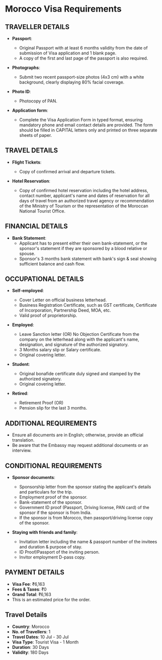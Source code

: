 # Morocco Visa Requirements

## TRAVELLER DETAILS

- **Passport**:
  - Original Passport with at least 6 months validity from the date of submission of Visa application and 1 blank page.
  - A copy of the first and last page of the passport is also required.

- **Photographs**:
  - Submit two recent passport-size photos (4x3 cm) with a white background, clearly displaying 80% facial coverage.

- **Photo ID**:
  - Photocopy of PAN.

- **Application form**:
  - Complete the Visa Application Form in typed format, ensuring mandatory phone and email contact details are provided. The form should be filled in CAPITAL letters only and printed on three separate sheets of paper.

## TRAVEL DETAILS

- **Flight Tickets**:
  - Copy of confirmed arrival and departure tickets.

- **Hotel Reservation**:
  - Copy of confirmed hotel reservation including the hotel address, contact number, applicant's name and dates of reservation for all days of travel from an authorized travel agency or recommendation of the Ministry of Tourism or the representation of the Moroccan National Tourist Office.

## FINANCIAL DETAILS

- **Bank Statement**:
  - Applicant has to present either their own bank-statement, or the sponsor's statement if they are sponsored by a blood relative or spouse.
  - Sponsor's 3 months bank statement with bank's sign & seal showing sufficient balance and cash flow.

## OCCUPATIONAL DETAILS

- **Self-employed**:
  - Cover Letter on official business letterhead.
  - Business Registration Certificate, such as GST certificate, Certificate of Incorporation, Partnership Deed, MOA, etc.
  - Valid proof of proprietorship.

- **Employed**:
  - Leave Sanction letter (OR) No Objection Certificate from the company on the letterhead along with the applicant's name, designation, and signature of the authorized signatory.
  - 3 Months salary slip or Salary certificate.
  - Original covering letter.

- **Student**:
  - Original bonafide certificate duly signed and stamped by the authorized signatory.
  - Original covering letter.

- **Retired**:
  - Retirement Proof (OR)
  - Pension slip for the last 3 months.

## ADDITIONAL REQUIREMENTS

- Ensure all documents are in English; otherwise, provide an official translation.
- Be aware that the Embassy may request additional documents or an interview.

## CONDITIONAL REQUIREMENTS

- **Sponsor documents**:
  - Sponsorship letter from the sponsor stating the applicant's details and particulars for the trip.
  - Employment proof of the sponsor.
  - Bank-statement of the sponsor.
  - Government ID proof (Passport, Driving license, PAN card) of the sponsor if the sponsor is from India.
  - If the sponsor is from Morocco, then passport/driving license copy of the sponsor.

- **Staying with friends and family**:
  - Invitation letter including the name & passport number of the invitees and duration & purpose of stay.
  - ID Proof/Passport of the inviting person.
  - Invitor employment D-pass copy.

## PAYMENT DETAILS

- **Visa Fee**: ₹6,163
- **Fees & Taxes**: ₹0
- **Grand Total**: ₹6,163
- This is an estimated price for the order.

## Travel Details

- **Country**: Morocco
- **No. of Travellers**: 1
- **Travel Dates**: 10 Jul - 30 Jul
- **Visa Type**: Tourist Visa - 1 Month
- **Duration**: 30 Days
- **Validity**: 180 Days
